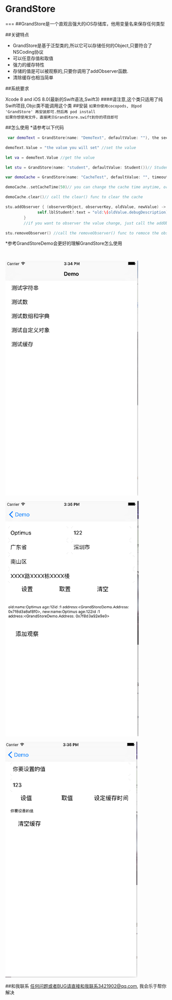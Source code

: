 
# GrandStore
=== 
##GrandStore是一个直观且强大的iOS存储库，他用变量名来保存任何类型

##关键特点
* GrandStore是基于泛型类的,所以它可以存储任何的Object,只要符合了NSCoding协议
* 可以任意存值和取值
* 强力的缓存特性
* 存储的值是可以被观察的,只要你调用了addObserver函数.
* 清除缓存也相当简单

##系统要求 

Xcode 8 and iOS 8.0(最新的Swift语法,Swift3)
####请注意,这个类只适用了纯Swift项目,Objc类不能调用这个类
##安装
`如果你使用cocopods, 则pod 'GrandStore' 再安装即可.然后再 pod install`
<br/>
`如果你想使用文件，直接拷贝GrandStore.swift到你的项目即可`
<br>


##怎么使用
*请参考以下代码 
```swift
 var demoText = GrandStore(name: "DemoText", defaultValue: ""), the second para can not be nil, GrandStore must usr it to infer the type.
```
```swift
demoText.Value = "the value you will set" //set the value
```
```swift
let va = demoText.Value //get the value
```
```swift
let stu = GrandStore(name: "student", defaultValue: Student())// Student is a custom cass and it must confirm NSCoding protocal.The set and get process is the same as the DemoText 
```
```swift
var demoCache = GrandStore(name: "CacheTest", defaultValue: "", timeout: 10)//if you want set a value which can expire,just add the timeout para. cache time 
```
```swift
demoCache..setCacheTime(50)// you can change the cache time anytime, or you can set a current GrandStore to cache mode
```
```swift
demoCache.clear()// call the clear() func to clear the cache
```
```swift
stu.addObserver { (observerObject, observerKey, oldValue, newValue) -> Void in
              self.lblStudent?.text = "old:\(oldValue.debugDescription), new:\(newValue.debugDescription)"
        }
        //if you want to observer the value change, just call the addObserver func, and set the block callback
```
```swift
stu.removeObserver() //call the removeObserver() func to remoce the observer
```
*参考GrandStoreDemo会更好的理解GrandStore怎么使用

<br>

![add -DDEBUG location](https://raw.githubusercontent.com/DuckDeck/GrandStore/master/GrandStoreDemo/Resource/1.png)
<br>

![add -DDEBUG location](https://raw.githubusercontent.com/DuckDeck/GrandStore/master/GrandStoreDemo/Resource/2.png)
<br>

![add -DDEBUG location](https://raw.githubusercontent.com/DuckDeck/GrandStore/master/GrandStoreDemo/Resource/3.png)


##和我联系
任何问题或者BUG请直接和我联系3421902@qq.com, 我会乐于帮你解决
